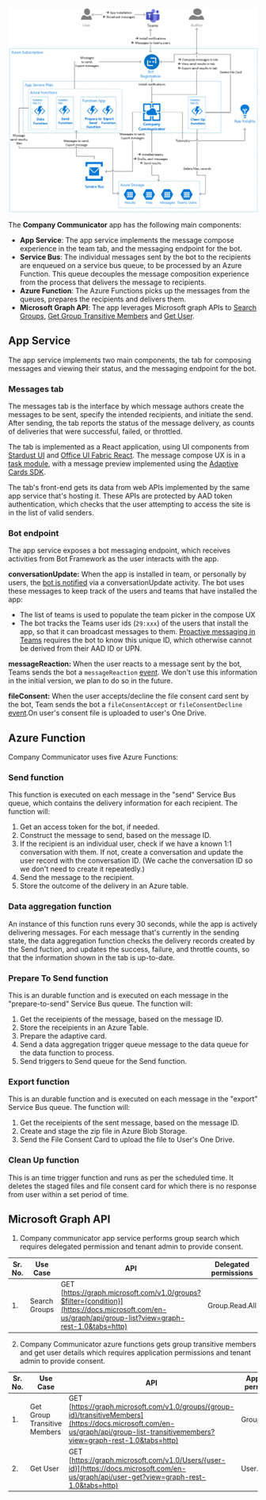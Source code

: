 ![Overview](images/architecture_overview_v2.png)

The **Company Communicator** app has the following main components:
* **App Service**: The app service implements the message compose experience in the team tab, and the messaging endpoint for the bot.
* **Service Bus**: The individual messages sent by the bot to the recipients are enqueued on a service bus queue, to be processed by an Azure Function. This queue decouples the message composition experience from the process that delivers the message to recipients.
* **Azure Function**: The Azure Functions picks up the messages from the queues, prepares the recipients and delivers them.
* **Microsoft Graph API**: The app leverages Microsoft graph APIs to [Search Groups](https://docs.microsoft.com/en-us/graph/api/group-list?view=graph-rest-1.0&tabs=http), [Get Group Transitive Members](https://docs.microsoft.com/en-us/graph/api/group-list-transitivemembers?view=graph-rest-1.0&tabs=http) and [Get User](https://docs.microsoft.com/en-us/graph/api/user-get?view=graph-rest-1.0&tabs=http).

## App Service

The app service implements two main components, the tab for composing messages and viewing their status, and the messaging endpoint for the bot.

### Messages tab

The messages tab is the interface by which message authors create the messages to be sent, specify the intended recipients, and initiate the send. After sending, the tab reports the status of the message delivery, as counts of deliveries that were successful, failed, or throttled.

The tab is implemented as a React application, using UI components from [Stardust UI](https://github.com/stardust-ui/react) and [Office UI Fabric React](https://github.com/OfficeDev/office-ui-fabric-react). The message compose UX is in a [task module](https://docs.microsoft.com/en-us/microsoftteams/platform/concepts/task-modules/task-modules-overview), with a message preview implemented using the [Adaptive Cards SDK](https://docs.microsoft.com/en-us/adaptive-cards/sdk/rendering-cards/javascript/getting-started).

The tab's front-end gets its data from web APIs implemented by the same app service that's hosting it. These APIs are protected by AAD token authentication, which checks that the user attempting to access the site is in the list of valid senders.

### Bot endpoint

The app service exposes a bot messaging endpoint, which receives activities from Bot Framework as the user interacts with the app.

**conversationUpdate:** When the app is installed in team, or personally by users, the [bot is notified](https://docs.microsoft.com/en-us/microsoftteams/platform/concepts/bots/bots-notifications) via a conversationUpdate activity. The bot uses these messages to keep track of the users and teams that have installed the app:
* The list of teams is used to populate the team picker in the compose UX
* The bot tracks the Teams user ids (`29:xxx`) of the users that install the app, so that it can broadcast messages to them. [Proactive messaging in Teams](https://docs.microsoft.com/en-us/microsoftteams/platform/concepts/bots/bot-conversations/bots-conv-proactive) requires the bot to know this unique ID, which otherwise cannot be derived from their AAD ID or UPN.

**messageReaction:** When the user reacts to a message sent by the bot, Teams sends the bot a `messageReaction` [event](https://docs.microsoft.com/en-us/microsoftteams/platform/concepts/bots/bots-notifications#reactions). We don't use this information in the initial version, we plan to do so in the future.

**fileConsent:** When the user accepts/decline the file consent card sent by the bot, Team sends the bot a `fileConsentAccept` or `fileConsentDecline` [event](https://docs.microsoft.com/en-us/microsoftteams/platform/bots/how-to/conversations/send-and-receive-files?tabs=dotnet).On user's consent file is uploaded to user's One Drive.


## Azure Function

Company Communicator uses five Azure Functions:

### Send function

This function is executed on each message in the "send" Service Bus queue, which contains the delivery information for each recipient. The function will:
1. Get an access token for the bot, if needed.
2. Construct the message to send, based on the message ID.
3. If the recipient is an individual user, check if we have a known 1:1 conversation with them. If not, create a conversation and update the user record with the conversation ID. (We cache the conversation ID so we don't need to create it repeatedly.)
4. Send the message to the recipient.
5. Store the outcome of the delivery in an Azure table.

### Data aggregation function

An instance of this function runs every 30 seconds, while the app is actively delivering messages. For each message that's currently in the sending state, the data aggregation function checks the delivery records created by the Send fuction, and updates the success, failure, and throttle counts, so that the information shown in the tab is up-to-date.

### Prepare To Send function

This is an durable function and is executed on each message in the "prepare-to-send" Service Bus queue. The function will:
1. Get the receipients of the message, based on the message ID.
2. Store the receipients in an Azure Table.
3. Prepare the adaptive card.
4. Send a data aggregation trigger queue message to the data queue for the data function to process.
5. Send triggers to Send queue for the Send function.

### Export function

This is an durable function and is executed on each message in the "export" Service Bus queue. The function will:
1. Get the receipients of the sent message, based on the message ID.
2. Create and stage the zip file in Azure Blob Storage.
3. Send the File Consent Card to upload the file to User's One Drive.

### Clean Up function

This is an time trigger function and runs as per the scheduled time. It deletes the staged files and file consent card for which there is no response from user within a set period of time.

## Microsoft Graph API 

1. Company communicator app service performs group search which requires delegated permission and tenant admin to provide consent.

|Sr. No.| Use Case | API|  Delegated permissions| API version
|--|--|--|--|--|
| 1. | Search Groups | GET [https://graph.microsoft.com/v1.0/groups?$filter={condition}](https://docs.microsoft.com/en-us/graph/api/group-list?view=graph-rest-1.0&tabs=http) | Group.Read.All| V1.0

2. Company Communicator azure functions gets group transitive members and get user details which requires application permissions and tenant admin to provide consent.

|Sr. No.| Use Case | API|  Application permissions| API version
|--|--|--|--|--|
| 1. | Get Group Transitive Members | GET [https://graph.microsoft.com/v1.0/groups/{group-id}/transitiveMembers](https://docs.microsoft.com/en-us/graph/api/group-list-transitivemembers?view=graph-rest-1.0&tabs=http) | Group.Read.All | V1.0
| 2. | Get User | GET [https://graph.microsoft.com/v1.0/Users/{user-id}](https://docs.microsoft.com/en-us/graph/api/user-get?view=graph-rest-1.0&tabs=http) | User.Read.All| V1.0
